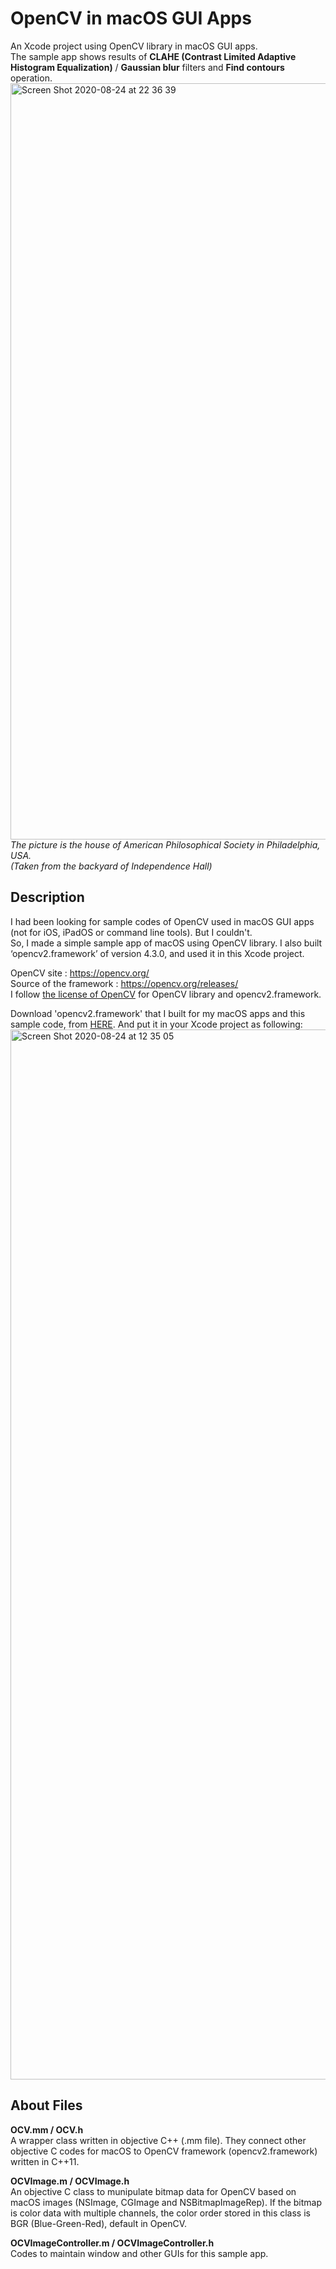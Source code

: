 # OpenCV in macOS GUI Apps
An Xcode project using OpenCV library in macOS GUI apps.  
The sample app shows results of **CLAHE (Contrast Limited Adaptive Histogram Equalization)** / **Gaussian blur** filters and **Find contours** operation.  
<img width="1210" alt="Screen Shot 2020-08-24 at 22 36 39" src="https://user-images.githubusercontent.com/52600509/91050925-56725500-e65a-11ea-9770-5a3e405bf23e.png">  
*The picture is the house of American Philosophical Society in Philadelphia, USA.  
(Taken from the backyard of Independence Hall)*  
  
  
## Description
I had been looking for sample codes of OpenCV used in macOS GUI apps (not for iOS, iPadOS or command line tools). But I couldn't.  
So, I made a simple sample app of macOS using OpenCV library. I also built ‘opencv2.framework’ of version 4.3.0, and used it in this Xcode project.  
  
OpenCV site : <https://opencv.org/>  
Source of the framework : <https://opencv.org/releases/>  
I follow [the license of OpenCV](https://github.com/tkshirakawa/OpenCV_in_macOS/blob/master/LICENSE%20of%20OpenCV) for OpenCV library and opencv2.framework.  
  
Download 'opencv2.framework' that I built for my macOS apps and this sample code, from [HERE](https://1drv.ms/u/s!AjXH_7BsMKXajpd9CWN2SouiYQzz5w?e=KTcRLl). And put it in your Xcode project as following:
<img width="1680" alt="Screen Shot 2020-08-24 at 12 35 05" src="https://user-images.githubusercontent.com/52600509/91002071-8db81600-e608-11ea-9e89-b4713a58d33c.png">
  
  
## About Files
**OCV.mm / OCV.h**  
A wrapper class written in objective C++ (.mm file). They connect other objective C codes for macOS to OpenCV framework (opencv2.framework) written in C++11.  
  
**OCVImage.m / OCVImage.h**  
An objective C class to munipulate bitmap data for OpenCV based on macOS images (NSImage, CGImage and NSBitmapImageRep). If the bitmap is color data with multiple channels, the color order stored in this class is BGR (Blue-Green-Red), default in OpenCV.  
  
**OCVImageController.m / OCVImageController.h**  
Codes to maintain window and other GUIs for this sample app.  
  
